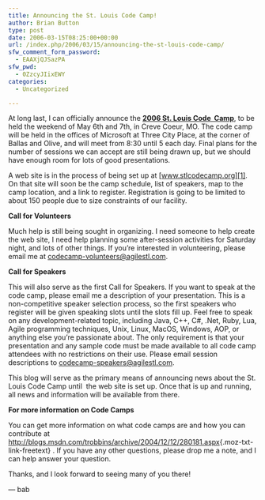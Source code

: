 ```yaml
---
title: Announcing the St. Louis Code Camp!
author: Brian Button
type: post
date: 2006-03-15T08:25:00+00:00
url: /index.php/2006/03/15/announcing-the-st-louis-code-camp/
sfw_comment_form_password:
  - EAAXjQJSazPA
sfw_pwd:
  - 0ZzcyJIixEWY
categories:
  - Uncategorized

---
```

At long last, I can officially announce the **<u>2006 St. Louis Code&nbsp; Camp</u>**, to be held the weekend of May 6th and 7th, in Creve Coeur, MO. The code camp will be held in the offices of Microsoft at Three City Place, at the corner of Ballas and Olive, and will meet from 8:30 until 5 each day. Final plans for the number of sessions we can accept are still being drawn up, but we should have enough room for lots of good presentations.

A web site is in the process of being set up at [www.stlcodecamp.org][1]. On that site will soon be the camp schedule, list of speakers, map to the camp location, and a link to register. Registration is going to be limited to about 150 people due to size constraints of our facility.

**Call for Volunteers**

Much help is still being sought in organizing. I need someone to help create the web site, I need help planning some after-session activities for Saturday night, and lots of other things. If you&rsquo;re interested in volunteering, please email me at <codecamp-volunteers@agilestl.com>.

**Call for Speakers**

This will also serve as the first Call for Speakers. If you want to speak at the code camp, please email me a description of your presentation. This is a non-competitive speaker selection process, so the first speakers who register will be given speaking slots until the slots fill up. Feel free to speak on any development-related topic, including Java, C++, C#,&nbsp;.Net, Ruby, Lua, Agile programming techniques, Unix, Linux,&nbsp;MacOS,&nbsp;Windows,&nbsp;AOP, or anything else you&rsquo;re passionate about.&nbsp;The only requirement is that your presentation and any sample code must be made available to all code camp attendees with no restrictions on their use. Please email session descriptions to <codecamp-speakers@agilestl.com>.

This blog will serve as the primary means of announcing news about the St. Louis Code Camp until&nbsp; the web site is set up. Once that is up and running, all news and information will be available from there.

**For more information on Code Camps**

You can get more information on what code camps are and how you can contribute at <http://blogs.msdn.com/trobbins/archive/2004/12/12/280181.aspx>{.moz-txt-link-freetext}&nbsp;. If you have any other questions, please drop me a note, and I can help answer your question.

Thanks, and I look forward to seeing many of you there!

&mdash; bab

&nbsp;

 [1]: http://www.stlcodecamp.org/